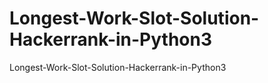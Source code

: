 # Longest-Work-Slot-Solution-Hackerrank-in-Python3
Longest-Work-Slot-Solution-Hackerrank-in-Python3
